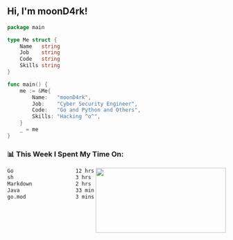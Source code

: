 <h2> Hi, I'm moonD4rk!</h2>

```go
package main

type Me struct {
	Name   string
	Job    string
	Code   string
	Skills string
}

func main() {
	me := &Me{
		Name:   "moonD4rk",
		Job:    "Cyber Security Engineer",
		Code:   "Go and Python and Others",
		Skills: "Hacking ^o^",
	}
	_ = me
}
```

<h3>📊 This Week I Spent My Time On:</h3>
<img align='right' src="https://github-readme-stats.vercel.app/api?username=moond4rk&show_icons=true&theme=radical", width="300" height="150">

<!--START_SECTION:waka-->

```txt
Go                    12 hrs 17 mins  ████████████████░░░░░░░░░   64.51 %
sh                    3 hrs 56 mins   █████▒░░░░░░░░░░░░░░░░░░░   20.70 %
Markdown              2 hrs 8 mins    ██▓░░░░░░░░░░░░░░░░░░░░░░   11.26 %
Java                  33 mins         ▓░░░░░░░░░░░░░░░░░░░░░░░░   02.91 %
go.mod                3 mins          ░░░░░░░░░░░░░░░░░░░░░░░░░   00.33 %
```

<!--END_SECTION:waka-->

